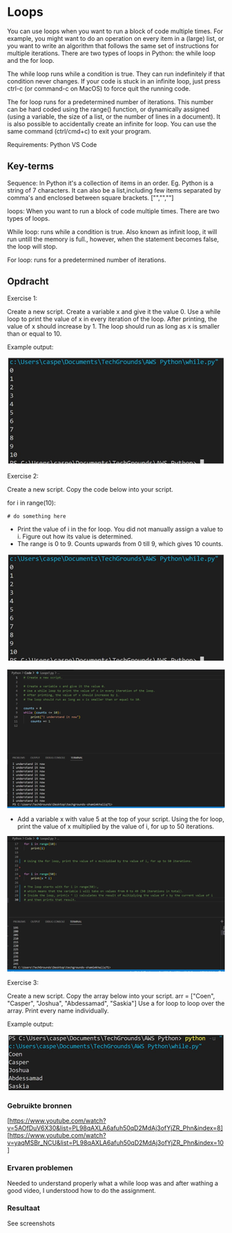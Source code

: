 # Loops

You can use loops when you want to run a block of code multiple times. For example, you might want to do an operation on every item in a (large) list, or you want to write an algorithm that follows the same set of instructions for multiple iterations.
There are two types of loops in Python: the while loop and the for loop.

The while loop runs while a condition is true. They can run indefinitely if that condition never changes. If your code is stuck in an infinite loop, just press ctrl-c (or command-c on MacOS) to force quit the running code.

The for loop runs for a predetermined number of iterations. This number can be hard coded using the range() function, or dynamically assigned (using a variable, the size of a list, or the number of lines in a document). It is also possible to accidentally create an infinite for loop. You can use the same command (ctrl/cmd+c) to exit your program.

Requirements:
Python
VS Code

## Key-terms

Sequence: In Python it's a collection of items in an order.
Eg. Python is a string of 7 characters.  It can also be a list,including few items separated by comma's and enclosed between square brackets. ["","",""]

loops: When you want to run a block of code multiple times. There are two types of loops.

While loop: runs while a condition is true. Also known as infinit loop, it will run untill the memory is full., however, when the statement becomes false, the loop will stop.

For loop: runs for a predetermined number of iterations.

## Opdracht

Exercise 1:

Create a new script.
Create a variable x and give it the value 0.
Use a while loop to print the value of x in every iteration of the loop. After printing, the value of x should increase by 1. The loop should run as long as x is smaller than or equal to 10.

Example output:

![Alt text](../../00_includes/Python/Loops/Loops1.jpg)


Exercise 2: 

Create a new script.
Copy the code below into your script.

for i in range(10):

	# do something here

- Print the value of i in the for loop. You did not manually assign a value to i. Figure out how its value is determined.
- The range is 0 to 9. Counts upwards from 0 till 9, which gives 10 counts.

![Alt text](../../00_includes/Python/Loops/Loops1.jpg)

![Alt text](<../../00_includes/Python/Loops/While loops2.jpg>)

- Add a variable x with value 5 at the top of your script.
Using the for loop, print the value of x multiplied by the value of i, for up to 50 iterations.

![Alt text](../../00_includes/Python/Loops/Loops_Range50.jpg)


Exercise 3: 

Create a new script.
Copy the array below into your script.
arr = ["Coen", "Casper", "Joshua", "Abdessamad", "Saskia"]
Use a for loop to loop over the array. Print every name individually.

Example output:

![Alt text](../../00_includes/Python/Loops/Loops2.jpg)


### Gebruikte bronnen

[https://www.youtube.com/watch?v=5AOfDuV6X30&list=PL98qAXLA6afuh50qD2MdAj3ofYjZR_Phn&index=8]
[https://www.youtube.com/watch?v=yaqMSBr_NCU&list=PL98qAXLA6afuh50qD2MdAj3ofYjZR_Phn&index=10]


### Ervaren problemen
Needed to understand properly what a while loop was and after wathing a good video, I understood how to do the assignment.

### Resultaat
See screenshots